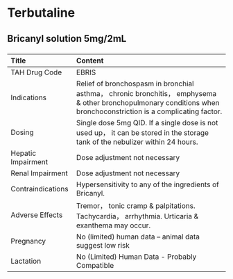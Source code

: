 # Terbutaline

## Bricanyl solution 5mg/2mL

##### 

| Title              | Content                                                                                                                                                            |
|:-------------------|:-------------------------------------------------------------------------------------------------------------------------------------------------------------------|
| TAH Drug Code      | EBRIS                                                                                                                                                              |
| Indications        | Relief of bronchospasm in bronchial asthma， chronic bronchitis， emphysema & other bronchopulmonary conditions when bronchoconstriction is a complicating factor. |
| Dosing             | Single dose 5mg QID. If a single dose is not used up， it can be stored in the storage tank of the nebulizer within 24 hours.                                      |
| Hepatic Impairment | Dose adjustment not necessary                                                                                                                                      |
| Renal Impairment   | Dose adjustment not necessary                                                                                                                                      |
| Contraindications  | Hypersensitivity to any of the ingredients of Bricanyl.                                                                                                            |
| Adverse Effects    | Tremor， tonic cramp & palpitations. Tachycardia， arrhythmia. Urticaria & exanthema may occur.                                                                    |
| Pregnancy          | No (limited) human data – animal data suggest low risk                                                                                                             |
| Lactation          | No (Limited) Human Data - Probably Compatible                                                                                                                      |


